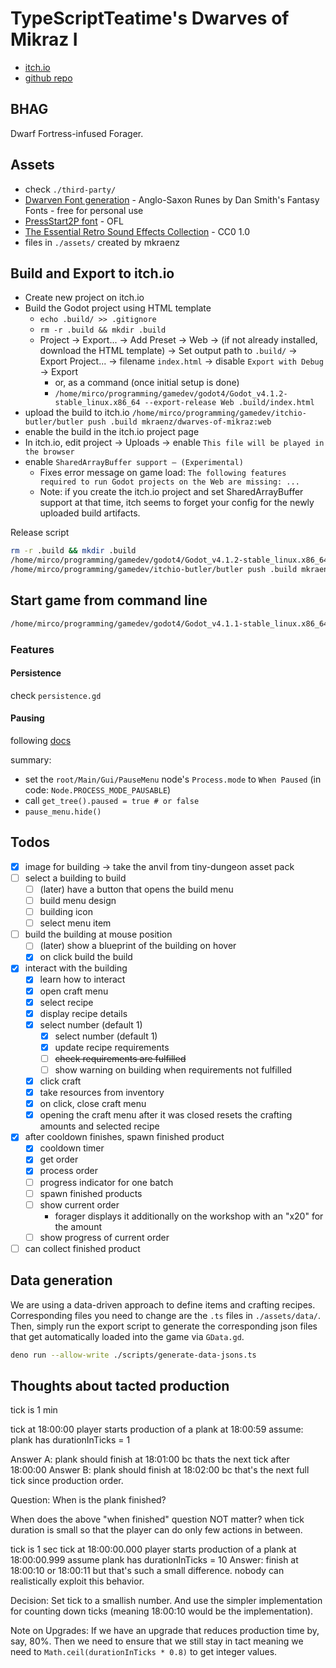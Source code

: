 # TypeScriptTeatime's Dwarves of Mikraz I

- [itch.io](https://mkraenz.itch.io/dwarves-of-mikraz)
- [github repo](https://github.com/mkraenz/dwarves-of-mikraz-1)

## BHAG

Dwarf Fortress-infused Forager.

## Assets

- check `./third-party/`
- [Dwarven Font generation](https://www.fontspace.com/category/dwarven) - Anglo-Saxon Runes by Dan Smith's Fantasy Fonts - free for personal use
- [PressStart2P font](https://fonts.google.com/specimen/Press+Start+2P) - OFL
- [The Essential Retro Sound Effects Collection](https://opengameart.org/content/512-sound-effects-8-bit-style) - CC0 1.0
- files in `./assets/` created by mkraenz

## Build and Export to itch.io

- Create new project on itch.io
- Build the Godot project using HTML template
  - `echo .build/ >> .gitignore`
  - `rm -r .build && mkdir .build`
  - Project -> Export... -> Add Preset -> Web -> (if not already installed, download the HTML template) -> Set output path to `.build/` -> Export Project... -> filename `index.html` -> disable `Export with Debug` -> Export
    - or, as a command (once initial setup is done)
    - `/home/mirco/programming/gamedev/godot4/Godot_v4.1.2-stable_linux.x86_64 --export-release Web .build/index.html`
- upload the build to itch.io `/home/mirco/programming/gamedev/itchio-butler/butler push .build mkraenz/dwarves-of-mikraz:web`
- enable the build in the itch.io project page
- In itch.io, edit project -> Uploads -> enable `This file will be played in the browser`
- enable `SharedArrayBuffer support — (Experimental)`
  - Fixes error message on game load: `The following features required to run Godot projects on the Web are missing: ...`
  - Note: if you create the itch.io project and set SharedArrayBuffer support at that time, itch seems to forget your config for the newly uploaded build artifacts.

Release script

```sh
rm -r .build && mkdir .build
/home/mirco/programming/gamedev/godot4/Godot_v4.1.2-stable_linux.x86_64 --export-release Web .build/index.html
/home/mirco/programming/gamedev/itchio-butler/butler push .build mkraenz/dwarves-of-mikraz:web
```

## Start game from command line

```sh
/home/mirco/programming/gamedev/godot4/Godot_v4.1.1-stable_linux.x86_64 .
```

### Features

#### Persistence

check `persistence.gd`

#### Pausing

following [docs](https://docs.godotengine.org/en/stable/tutorials/scripting/pausing_games.html)

summary:

- set the `root/Main/Gui/PauseMenu` node's `Process.mode` to `When Paused` (in code: `Node.PROCESS_MODE_PAUSABLE`)
- call `get_tree().paused = true # or false`
- `pause_menu.hide()`

## Todos

- [x] image for building -> take the anvil from tiny-dungeon asset pack
- [ ] select a building to build
  - [ ] (later) have a button that opens the build menu
  - [ ] build menu design
  - [ ] building icon
  - [ ] select menu item
- [ ] build the building at mouse position
  - [ ] (later) show a blueprint of the building on hover
  - [x] on click build the build
- [x] interact with the building
  - [x] learn how to interact
  - [x] open craft menu
  - [x] select recipe
  - [x] display recipe details
  - [x] select number (default 1)
    - [x] select number (default 1)
    - [x] update recipe requirements
    - [ ] ~~check requirements are fulfilled~~
    - [ ] show warning on building when requirements not fulfilled
  - [x] click craft
  - [x] take resources from inventory
  - [x] on click, close craft menu
  - [x] opening the craft menu after it was closed resets the crafting amounts and selected recipe
- [x] after cooldown finishes, spawn finished product
  - [x] cooldown timer
  - [x] get order
  - [x] process order
  - [ ] progress indicator for one batch
  - [ ] spawn finished products
  - [ ] show current order
    - forager displays it additionally on the workshop with an "x20" for the amount
  - [ ] show progress of current order
- [ ] can collect finished product

## Data generation

We are using a data-driven approach to define items and crafting recipes. Corresponding files you need to change are the `.ts` files in `./assets/data/`. Then, simply run the export script to generate the corresponding json files that get automatically loaded into the game via `GData.gd`.

```sh
deno run --allow-write ./scripts/generate-data-jsons.ts
```

## Thoughts about tacted production

tick is 1 min

tick at 18:00:00
player starts production of a plank at 18:00:59
assume: plank has durationInTicks = 1

Answer A: plank should finish at 18:01:00 bc thats the next tick after 18:00:00
Answer B: plank should finish at 18:02:00 bc that's the next full tick since production order.

Question: When is the plank finished?

When does the above "when finished" question NOT matter?
when tick duration is small so that the player can do only few actions in between.

tick is 1 sec
tick at 18:00:00.000
player starts production of a plank at 18:00:00.999
assume plank has durationInTicks = 10
Answer: finish at 18:00:10 or 18:00:11 but that's such a small difference. nobody can realistically exploit this behavior.

Decision: Set tick to a smallish number. And use the simpler implementation for counting down ticks (meaning 18:00:10 would be the implementation).

Note on Upgrades: If we have an upgrade that reduces production time by, say, 80%. Then we need to ensure that we still stay in tact meaning we need to `Math.ceil(durationInTicks * 0.8)` to get integer values.
